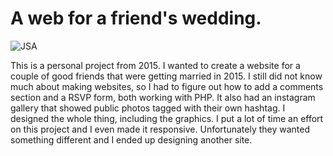 # A web for a friend's wedding.

![JSA](JSA-web.png)

This is a personal project from 2015. I wanted to create a website for a couple of good friends that were getting married in 2015. I still did not know much about making websites, so I had to figure out how to add a comments section and a RSVP form, both working with PHP. It also had an instagram gallery that showed public photos tagged with their own hashtag.
I designed the whole thing, including the graphics. I put a lot of time an effort on this project and I even made it responsive. Unfortunately they wanted something different and I ended up designing another site.
